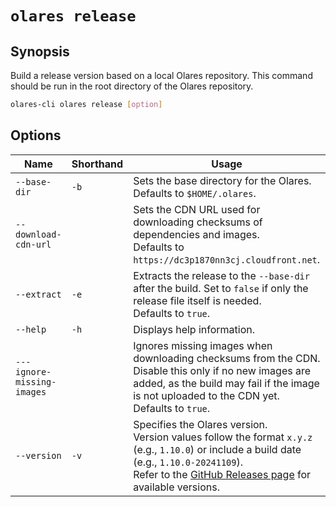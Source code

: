 # `olares release`

## Synopsis
Build a release version based on a local Olares repository. This command should be run in the root directory of the Olares repository.

```bash
olares-cli olares release [option]
```

## Options

| Name                       | Shorthand | Usage                                                                                                                                                                                                                                                   |
|----------------------------|-----------|---------------------------------------------------------------------------------------------------------------------------------------------------------------------------------------------------------------------------------------------------------|
| `--base-dir`               | `-b`      | Sets the base directory for the Olares.<br> Defaults to `$HOME/.olares`.                                                                                                                                                                                |
| `--download-cdn-url`       |           | Sets the CDN URL used for downloading checksums of dependencies and images. <br> Defaults to `https://dc3p1870nn3cj.cloudfront.net`.                                                                                                                    |
| `--extract`                | `-e`      | Extracts the release to the `--base-dir` after the build. Set to `false` if only the release file itself is needed. <br> Defaults to `true`.                                                                                                            |
| `--help`                   | `-h`      | Displays help information.                                                                                                                                                                                                                              |
| `---ignore-missing-images` |           | Ignores missing images when downloading checksums from the CDN. <br> Disable this only if no new images are added, as the build may fail if the image is not uploaded to the CDN yet. <br> Defaults to `true`.                                          |
| `--version`                | `-v`      | Specifies the Olares version. <br>Version values follow the format `x.y.z` (e.g., `1.10.0`) or include a build date (e.g., `1.10.0-20241109`).<br> Refer to the [GitHub Releases page](https://github.com/beclab/Olares/releases) for available versions. |

